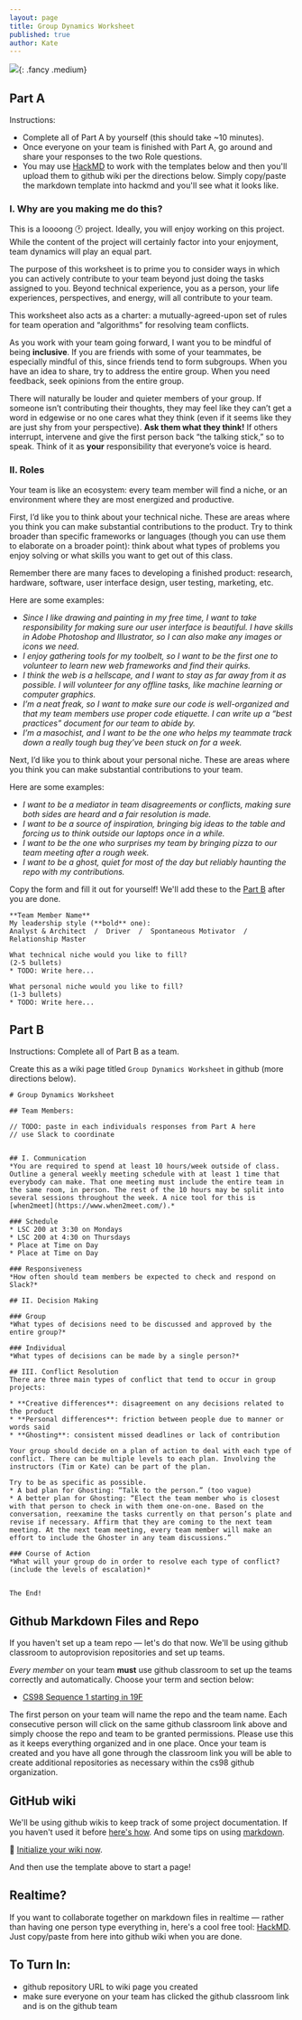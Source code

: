 ```yaml
---
layout: page
title: Group Dynamics Worksheet
published: true
author: Kate
---
```


![](img/successville.gif){: .fancy .medium}


## Part A
Instructions:
* Complete all of Part A by yourself (this should take ~10 minutes). 
* Once everyone on your team is finished with Part A, go around and share your responses to the two Role questions.
* You may use [HackMD](https://hackmd.io) to work with the templates below and then you'll upload them to github wiki per the directions below. Simply copy/paste the markdown template into hackmd and you'll see what it looks like.

### I. Why are you making me do this?

This is a loooong 🕐 project. Ideally, you will enjoy working on this project. While the content of the project will certainly factor into your enjoyment, team dynamics will play an equal part.

The purpose of this worksheet is to prime you to consider ways in which you can actively contribute to your team beyond just doing the tasks assigned to you. Beyond technical experience, you as a person, your life experiences, perspectives, and energy, will all contribute to your team.

This worksheet also acts as a charter: a mutually-agreed-upon set of rules for team operation and “algorithms” for resolving team conflicts.

As you work with your team going forward, I want you to be mindful of being **inclusive**. If you are friends with some of your teammates, be especially mindful of this, since friends tend to form subgroups. When you have an idea to share, try to address the entire group. When you need feedback, seek opinions from the entire group.

There will naturally be louder and quieter members of your group. If someone isn’t contributing their thoughts, they may feel like they can’t get a word in edgewise or no one cares what they think (even if it seems like they are just shy from your perspective). **Ask them what they think!** If others interrupt, intervene and give the first person back “the talking stick,” so to speak. Think of it as **your** responsibility that everyone’s voice is heard.

### II. Roles

Your team is like an ecosystem: every team member will find a niche, or an environment where they are most energized and productive. 

First, I’d like you to think about your technical niche. These are areas where you think you can make substantial contributions to the product. Try to think broader than specific frameworks or languages (though you can use them to elaborate on a broader point): think about what types of problems you enjoy solving or what skills you want to get out of this class.

Remember there are many faces to developing a finished product: research, hardware, software, user interface design, user testing, marketing, etc.

Here are some examples:
* *Since I like drawing and painting in my free time, I want to take responsibility for making sure our user interface is beautiful. I have skills in Adobe Photoshop and Illustrator, so I can also make any images or icons we need.*
* *I enjoy gathering tools for my toolbelt, so I want to be the first one to volunteer to learn new web frameworks and find their quirks.*
* *I think the web is a hellscape, and I want to stay as far away from it as possible. I will volunteer for any offline tasks, like machine learning or computer graphics.*
* *I’m a neat freak, so I want to make sure our code is well-organized and that my team members use proper code etiquette. I can write up a “best practices” document for our team to abide by.*
* *I’m a masochist, and I want to be the one who helps my teammate track down a really tough bug they’ve been stuck on for a week.*

Next, I’d like you to think about your personal niche. These are areas where you think you can make substantial contributions to your team.

Here are some examples:
* *I want to be a mediator in team disagreements or conflicts, making sure both sides are heard and a fair resolution is made.*
* *I want to be a source of inspiration, bringing big ideas to the table and forcing us to think outside our laptops once in a while.*
* *I want to be the one who surprises my team by bringing pizza to our team meeting after a rough week.*
* *I want to be a ghost, quiet for most of the day but reliably haunting the repo with my contributions.*


Copy the form and fill it out for yourself!   We'll add these to the [Part B](#part-b) after you are done.


```
**Team Member Name**
My leadership style (**bold** one): 
Analyst & Architect  /  Driver  /  Spontaneous Motivator  /  Relationship Master

What technical niche would you like to fill?  
(2-5 bullets)
* TODO: Write here...

What personal niche would you like to fill?  
(1-3 bullets)
* TODO: Write here...
```


## Part B
Instructions: Complete all of Part B as a team. 

Create this as a wiki page titled `Group Dynamics Worksheet` in github (more directions below).

```
# Group Dynamics Worksheet

## Team Members:

// TODO: paste in each individuals responses from Part A here
// use Slack to coordinate


## I. Communication
*You are required to spend at least 10 hours/week outside of class. Outline a general weekly meeting schedule with at least 1 time that everybody can make. That one meeting must include the entire team in the same room, in person. The rest of the 10 hours may be split into several sessions throughout the week. A nice tool for this is [when2meet](https://www.when2meet.com/).*

### Schedule
* LSC 200 at 3:30 on Mondays
* LSC 200 at 4:30 on Thursdays
* Place at Time on Day
* Place at Time on Day

### Responsiveness
*How often should team members be expected to check and respond on Slack?*

## II. Decision Making

### Group
*What types of decisions need to be discussed and approved by the entire group?*

### Individual
*What types of decisions can be made by a single person?*

## III. Conflict Resolution
There are three main types of conflict that tend to occur in group projects:

* **Creative differences**: disagreement on any decisions related to the product
* **Personal differences**: friction between people due to manner or words said
* **Ghosting**: consistent missed deadlines or lack of contribution

Your group should decide on a plan of action to deal with each type of conflict. There can be multiple levels to each plan. Involving the instructors (Tim or Kate) can be part of the plan.

Try to be as specific as possible. 
* A bad plan for Ghosting: “Talk to the person.” (too vague)
* A better plan for Ghosting: “Elect the team member who is closest with that person to check in with them one-on-one. Based on the conversation, reexamine the tasks currently on that person’s plate and revise if necessary. Affirm that they are coming to the next team meeting. At the next team meeting, every team member will make an effort to include the Ghoster in any team discussions.”

### Course of Action
*What will your group do in order to resolve each type of conflict? (include the levels of escalation)*


The End!
```

## Github Markdown Files and Repo

If you haven't set up a team repo — let's do that now. We'll be using github classroom to autoprovision repositories and set up teams.

*Every member* on your team **must** use github classroom to set up the teams correctly and automatically.  Choose your term and section below:

* [CS98 Sequence 1 starting in 19F](https://classroom.github.com/g/qI_-SZ-w)
<!-- * [CS98 Sequence 2 starting in 20w](https://classroom.github.com/g/1le2uP2W) -->

The first person on your team will name the repo and the team name. Each consecutive person will click on the same github classroom link above and simply choose the repo and team to be granted permissions. Please use this as it keeps everything organized and in one place.  Once your team is created and you have all gone through the classroom link you will be able to create additional repositories as necessary within the cs98 github organization.

## GitHub wiki

We'll be using github wikis to keep track of some project documentation. If you haven't used it before [here's how](https://help.github.com/articles/about-github-wikis/). And some tips on using [markdown](https://guides.github.com/features/mastering-markdown/).

🚀 [Initialize your wiki now](https://help.github.com/articles/about-github-wikis/).

And then use the template above to start a page!

## Realtime? 

If you want to collaborate together on markdown files in realtime — rather than having one person type everything in, here's a cool free tool: [HackMD](https://hackmd.io).   Just copy/paste from here into github wiki when you are done. 


## To Turn In:

  * github repository URL to wiki page you created
  * make sure everyone on your team has clicked the github classroom link and is on the github team

